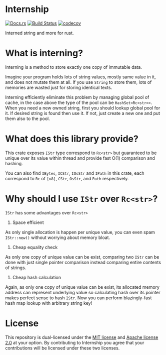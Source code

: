 Internship
===========

[![Docs.rs](https://docs.rs/internship/badge.svg)](https://docs.rs/internship)
[![Build Status](https://travis-ci.org/HyeonuPark/internship-rs.svg?branch=master)](https://travis-ci.org/HyeonuPark/internship-rs)
[![codecov](https://codecov.io/gh/HyeonuPark/internship-rs/branch/master/graph/badge.svg)](https://codecov.io/gh/HyeonuPark/internship-rs)

Interned string and more for rust.

# What is interning?

Interning is a method to store exactly one copy of immutable data.

Imagine your program holds lots of string values, mostly same value in it,
and does not mutate them at all. If you use `String` to store them,
lots of memories are wasted just for storing identical texts.

Interning efficiently eliminate this problem by managing global pool of cache,
in the case above the type of the pool can be `HashSet<Rc<str>>`.
When you need a new owned string, first you should lookup global pool for it.
If desired string is found then use it.
If not, just create a new one and put them also to the pool.

# What does this library provide?

This crate exposes `IStr` type correspond to `Rc<str>`
but guaranteed to be unique over its value within thread
and provide fast O(1) comparison and hashing.

You can also find `IBytes`, `ICStr`, `IOsStr` and `IPath` in this crate,
each correspond to `Rc` of `[u8]`, `CStr`, `OsStr`, and `Path` respectively.

# Why should I use `IStr` over `Rc<str>`?

`IStr` has some advantages over `Rc<str>`

1. Space efficient

  As only single allocation is happen per unique value,
  you can even spam `IStr::new()` without worrying about memory bloat.

1. Cheap equality check

  As only one copy of unique value can be exist,
  comparing two `IStr` can be done with just single pointer comparison
  instead comparing entire contents of strings.

1. Cheap hash calculation

  Again, as only one copy of unique value can be exist,
  its allocated memory address can represent underlying value
  so calculating hash over its pointer makes perfect sense to hash `IStr`.
  Now you can perform blazingly-fast hash map lookup with arbitrary string key!

# License

This repository is dual-licensed under the [MIT license][license-mit]
and [Apache license 2.0][license-apl] at your option.
By contributing to Internship you agree that your contributions will be licensed
under these two licenses.

<!-- links -->

[license-mit]: ./LICENSE-MIT
[license-apl]: ./LICENSE-APACHE
